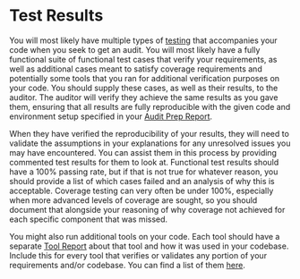 # Test Results

You will most likely have multiple types of [testing](../../development/testing.md) that accompanies your code when you seek to get an audit. You will most likely have a fully functional suite of functional test cases that verify your requirements, as well as additional cases meant to satisfy coverage requirements and potentially some tools that you ran for additional verification purposes on your code. You should supply these cases, as well as their results, to the auditor. The auditor will verify they achieve the same results as you gave them, ensuring that all results are fully reproducible with the given code and environment setup specified in your [Audit Prep Report](../audit-prep-report.md).

When they have verified the reproducibility of your results, they will need to validate the assumptions in your explanations for any unresolved issues you may have encountered. You can assist them in this process by providing commented test results for them to look at. Functional test results should have a 100% passing rate, but if that is not true for whatever reason, you should provide a list of which cases failed and an analysis of why this is acceptable. Coverage testing can very often be under 100%, especially when more advanced levels of coverage are sought, so you should document that alongside your reasoning of why coverage not achieved for each specific component that was missed.

You might also run additional tools on your code. Each tool should have a separate [Tool Report](tool-reports.md) about that tool and how it was used in your codebase. Include this for every tool that verifies or validates any portion of your requirements and/or codebase. You can find a list of them [here](../../tools/existing-tools.md).

